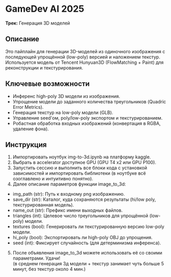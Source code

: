 # GameDev AI 2025   
**Трек:** Генерация 3D моделей  

## Описание
Это пайплайн для генерации 3D-моделей из одиночного изображения с последующей упрощённой (low-poly) версией и наложением текстур. Используется модель от Tencent Hunyuan3D (FlowMatching + Paint) для реконструкции и текстурирования.

## Ключевые возможности
- Инференс high-poly 3D модели из изображения.  
- Упрощение модели до заданного количества треугольников (Quadric Error Metrics).  
- Генерация текстур на low-poly модели (GLB).  
- Управление seed'ом, poly/low-poly экспортом и текстурированием.  
- Робастная обработка входных изображений (конвертация в RGBA, удаление фона).
  
## Инструкция  
1. Импортировать ноутбук img-to-3d.ipynb на платформу kaggle.  
2. Выбрать в accelerator доступное GPU (GPU T4 x2 или GPU P100).    
3. Запустить сессию и выполнить все блоки кода с установкой зависимостей и импортировать библиотеки (в ноутбуке всё озоглавлено и интуитивно понятно).  
4. Далее описание параметров функции image_to_3d:  
  - img_path (str): Путь к входному png изображению.  
  - save_dir (str): Каталог, куда сохраняются результаты (hi/low poly, текстурированная модель).  
  - name_out (str): Префикс имени выходных файлов.  
  - triangles (int): Целевое число треугольников для упрощённой (low-poly) модели.  
  - textures (bool): Генерировать ли текстурированную версию low-poly модели.  
  - hi_poly (bool): Экспортировать ли high-poly OBJ до упрощения.  
  - seed (int): Фиксирует случайность (для детерминизма инференса).  
5. После объявления image_to_3d можете использовать её со своими параметрами. Удачи!  
(в среднем генерация 3д модели + текстур занимает чуть больше 5 минут, без текстур около 4 мин.)

